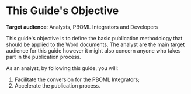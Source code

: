 # This Guide's Objective

**Target audience**: Analysts, PBOML Integrators and Developers 

This guide's objective is to define the basic publication methodology that should be applied to the Word documents. The analyst are the main target audience for this guide however it might also concern anyone who takes part in the publication process.

As an analyst, by following this guide, you will:

1. Facilitate the conversion for the PBOML Integrators;
2. Accelerate the publication process.
